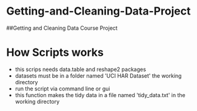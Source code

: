 # Getting-and-Cleaning-Data-Project
##Getting and Cleaning Data Course Project
# How Scripts works
* this scrips needs data.table and reshape2 packages
* datasets must be in a folder named 'UCI HAR Dataset' the working directory
* run the script via command line or gui
* this function makes the tidy data in a file named 'tidy_data.txt' in the working directory 
